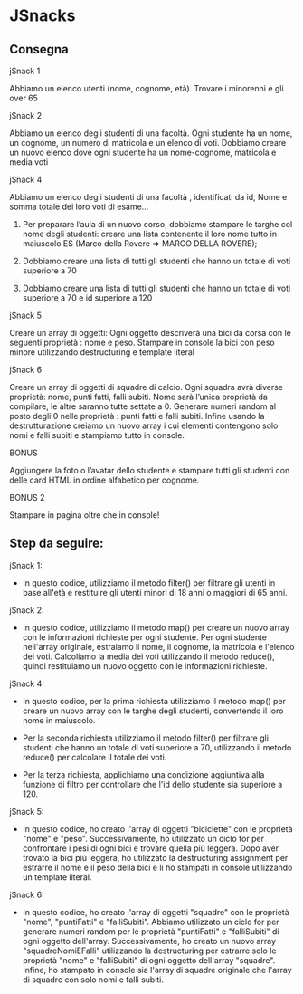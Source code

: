 JSnacks
===

## Consegna 

jSnack 1

Abbiamo un elenco utenti (nome, cognome, età). Trovare i minorenni e gli over 65

jSnack 2

Abbiamo un elenco degli studenti di una facoltà. Ogni studente ha un nome, un cognome, un numero di matricola e un elenco di voti. Dobbiamo creare un nuovo elenco dove ogni studente ha un nome-cognome, matricola e media voti

jSnack 4

Abbiamo un elenco degli studenti di una facoltà , identificati da id, Nome e somma totale dei loro voti di esame...

1. Per preparare l’aula di un nuovo corso, dobbiamo stampare le targhe col nome degli studenti: creare una lista contenente il loro nome tutto in maiuscolo ES (Marco della Rovere => MARCO DELLA ROVERE);

2. Dobbiamo creare una lista di tutti gli studenti che hanno un totale di voti superiore a 70

3. Dobbiamo creare una lista di tutti gli studenti che hanno un totale di voti superiore a 70 e id superiore a 120

jSnack 5

Creare un array di oggetti: Ogni oggetto descriverà una bici da corsa con le seguenti proprietà : nome e peso. Stampare in console la bici con peso minore utilizzando destructuring e template literal

jSnack 6

Creare un array di oggetti di squadre di calcio. Ogni squadra avrà diverse proprietà: nome, punti fatti, falli subiti. Nome sarà l’unica proprietà da compilare, le altre saranno tutte settate a 0. Generare numeri random al posto degli 0 nelle proprietà : punti fatti e falli subiti. Infine usando la destrutturazione creiamo un nuovo array i cui elementi contengono solo nomi e falli subiti e stampiamo tutto in console.

BONUS

Aggiungere la foto o l’avatar dello studente e stampare tutti gli studenti con delle card HTML in ordine alfabetico per cognome.

BONUS 2

Stampare in pagina oltre che in console!


## Step da seguire: 
jSnack 1:
- In questo codice, utilizziamo il metodo filter() per filtrare gli utenti in base all'età e restituire gli utenti minori di 18 anni o maggiori di 65 anni.


jSnack 2:
- In questo codice, utilizziamo il metodo map() per creare un nuovo array con le informazioni richieste per ogni studente. Per ogni studente nell'array originale, estraiamo il nome, il cognome, la matricola e l'elenco dei voti. Calcoliamo la media dei voti utilizzando il metodo reduce(), quindi restituiamo un nuovo oggetto con le informazioni richieste.

jSnack 4:
- In questo codice, per la prima richiesta utilizziamo il metodo map() per creare un nuovo array con le targhe degli studenti, convertendo il loro nome in maiuscolo.

- Per la seconda richiesta utilizziamo il metodo filter() per filtrare gli studenti che hanno un totale di voti superiore a 70, utilizzando il metodo reduce() per calcolare il totale dei voti.

- Per la terza richiesta, applichiamo una condizione aggiuntiva alla funzione di filtro per controllare che l'id dello studente sia superiore a 120.

jSnack 5:
- In questo codice, ho creato l'array di oggetti "biciclette" con le proprietà "nome" e "peso". Successivamente, ho utilizzato un ciclo for per confrontare i pesi di ogni bici e trovare quella più leggera. Dopo aver trovato la bici più leggera, ho utilizzato la destructuring assignment per estrarre il nome e il peso della bici e li ho stampati in console utilizzando un template literal.

jSnack 6:
- In questo codice, ho creato l'array di oggetti "squadre" con le proprietà "nome", "puntiFatti" e "falliSubiti". Abbiamo utilizzato un ciclo for per generare numeri random per le proprietà "puntiFatti" e "falliSubiti" di ogni oggetto dell'array. Successivamente, ho creato un nuovo array "squadreNomiEFalli" utilizzando la destructuring per estrarre solo le proprietà "nome" e "falliSubiti" di ogni oggetto dell'array "squadre". Infine, ho stampato in console sia l'array di squadre originale che l'array di squadre con solo nomi e falli subiti.